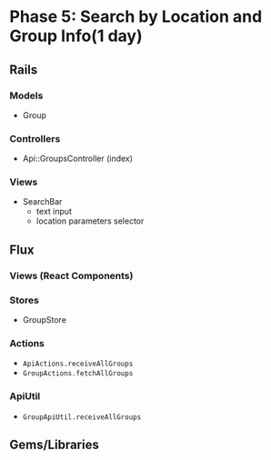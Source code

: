 # Phase 5: Search by Location and Group Info(1 day)

## Rails
### Models
* Group

### Controllers
* Api::GroupsController (index)

### Views
* SearchBar
  - text input
  - location parameters selector

## Flux
### Views (React Components)

### Stores
* GroupStore

### Actions
* `ApiActions.receiveAllGroups`
* `GroupActions.fetchAllGroups`

### ApiUtil
* `GroupApiUtil.receiveAllGroups`

## Gems/Libraries
